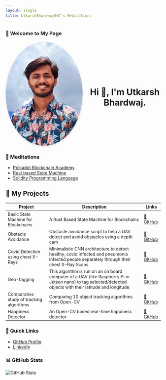 ```yaml
---
layout: single
title: UtkarshBhardwaj007's Meditations
---
```


### 📘 Welcome to My Page

<div style="display: flex; align-items: center; gap: 20px;">
  <div style="flex: 0 0 250px;">
    <img 
      src="images/me.jpg" 
      alt="Utkarsh Bhardwaj" 
      width="250" 
      style="border-radius: 50%; box-shadow: 0 4px 6px rgba(0,0,0,0.1);"
    />
  </div>
  
  <div style="flex: 1; text-align: center;">
    <h1>Hi 👋, I'm Utkarsh Bhardwaj.</h1>
  </div>
</div>

### 📝 Meditations

- [Polkadot Blockchain Academy](/PBA-X.md)
- [Rust based State Machine](/Rust-state-machine.md)
- [Solidity Programming Language](/Solidity.md)

## 🚀 My Projects

| Project | Description | Links |
|---------|-------------|-------|
| Basic State Machine for Blockchains | A Rust Based State Machine for Blockchains | [🔗 GitHub](https://github.com/UtkarshBhardwaj007/dotcodeschool-rust-state-machine) |
| Obstacle Avoidance | Obstacle avoidance script to help a UAV detect and avoid obstacles using a depth cam | [🔗 GitHub](https://github.com/UtkarshBhardwaj007/Obstacle-Avoidance) |
| Covid Detection using chest X-Rays | Minimalistic CNN architecture to detect healthy, covid infected and pneumonia infected people separately through their chest X-Ray Scans | [🔗 GitHub](https://github.com/UtkarshBhardwaj007/Covid-and-Pneumonia-detection-using-chest-X-RAYS) |
| Geo-tagging | This algorithm is run on an on board computer of a UAV (like Raspberry Pi or Jetson nano) to tag selected/detected objects with their latitude and longitude. | [🔗 GitHub](https://github.com/UtkarshBhardwaj007/Geotagging-using-python-and-python-libraries-like-geopy) |
| Comparative study of tracking algorithms | Comparing 10 object tracking algorithms from Open-CV| [🔗 GitHub](https://github.com/UtkarshBhardwaj007/Tracking-Algorithms-Comparative-study-) |
| Happiness Detector | An Open-CV based real-time happiness detector | [🔗 GitHub](https://github.com/UtkarshBhardwaj007/Happiness-detector-with-OpenCV) |


### 🔗 Quick Links

- [GitHub Profile](https://github.com/UtkarshBhardwaj007)
- [LinkedIn](https://www.linkedin.com/in/utkarshbhardwaj00/)

### 📊 GitHub Stats

![GitHub Stats](https://github-readme-stats.vercel.app/api?username=UtkarshBhardwaj007&show_icons=true)


